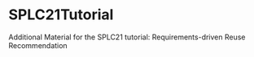# SPLC21Tutorial
 Additional Material for the SPLC21 tutorial: Requirements-driven Reuse Recommendation
